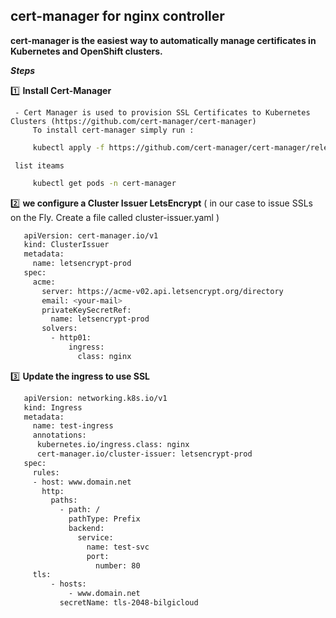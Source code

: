 ## cert-manager for nginx controller

  **cert-manager is the easiest way to automatically manage certificates in Kubernetes and OpenShift clusters.**
  
***Steps***

   1️⃣ **Install Cert-Manager** 
   
     - Cert Manager is used to provision SSL Certificates to Kubernetes Clusters (https://github.com/cert-manager/cert-manager)
         To install cert-manager simply run :
     
   ```bash 
        kubectl apply -f https://github.com/cert-manager/cert-manager/releases/download/v1.15.1/cert-manager.yaml
   ```

     list iteams 

   ```bash    
        kubectl get pods -n cert-manager
   ```
  
   2️⃣ **we configure a Cluster Issuer LetsEncrypt** ( in our case to issue SSLs on the Fly. Create a file called cluster-issuer.yaml )

   ```bash   
      apiVersion: cert-manager.io/v1
      kind: ClusterIssuer
      metadata:
        name: letsencrypt-prod
      spec:
        acme:
          server: https://acme-v02.api.letsencrypt.org/directory
          email: <your-mail>
          privateKeySecretRef:
            name: letsencrypt-prod
          solvers:
            - http01:
                ingress:
                  class: nginx
   ```

   3️⃣ **Update the ingress to use SSL**
   
   
   ```bash   
      apiVersion: networking.k8s.io/v1
      kind: Ingress
      metadata:
        name: test-ingress
        annotations:
         kubernetes.io/ingress.class: nginx
         cert-manager.io/cluster-issuer: letsencrypt-prod
      spec:
        rules:
        - host: www.domain.net
          http:
            paths:
              - path: /
                pathType: Prefix
                backend:
                  service:
                    name: test-svc
                    port:
                      number: 80            
        tls:
            - hosts:
                - www.domain.net
              secretName: tls-2048-bilgicloud
   ```
